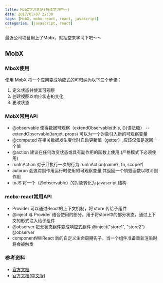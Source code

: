 ```yaml
---
title: MobX学习笔记(持续学习中～)
date: 2017/05/07 22:30
tags: [MobX, mobx-react, react, javascript]
categories: [javascript, react]
---
```


最近公司项目用上了Mobx，就抽空来学习下吧～～
<!-- more -->
## MobX

### MboX使用
使用 MobX 将一个应用变成响应式的可归纳为以下三个步骤：
1. 定义状态并使其可观察
2. 创建视图以响应状态的变化
3. 更改状态

### MobX常用API
* @observable 使得数据可观察（extendObservable(this, {})语法糖）
-- extendObservable(target, props) 可以为一个对象引入新的可观察变量
* @computed 在相关数据发生变化时自动更新值（getter）,应该仅仅是返回一个值
* @action 建议在任何改变状态或具有副作用的函数上使用,(严格模式下必须使用)
* runInAction 对于只执行一次的行为 runInAction(name?, fn, scope?)
* autorun 会追踪副作用运行时使用的可观察变量,其返回一个销毁函数以取消副作用
* toJS 将一个（@observable）的对象转化为 javascript 结构

### mobx-react常用API
* Provider 可以通过React的上下文机制，将 store 传给子组件
* @inject 与 Provider 结合使用的部分。用于将store中的部分状态，通过上下文的形式注入给子组件  
* @observer 把无状态组件变成响应式组件 @inject("store1", "store2") @observer
* componentWillReact 新的自定义生命周期钩子，当一个组件准备重新渲染时将会被触发

### 参考资料
* [官方文档](https://mobx.js.org/index.html)
* [官方文档(中文版)](http://cn.mobx.js.org/)
